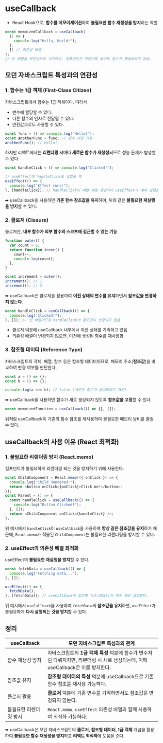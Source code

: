 # useCallback

- React Hook으로, **함수를 메모이제이션**하여 **불필요한 함수 재생성을 방지**하는 역할

```js
const memoizedCallback = useCallback(
  () => {
    console.log("Hello, World!");
  },
  [] // 의존성 배열
);
// 빈 배열을 의존성으로 가지므로, 컴포넌트가 리렌더링 되어도 함수가 재생성되지 않음.
```

## 모던 자바스크립트 특성과의 연관성

### 1. 함수는 1급 객체 (First-Class Citizen)

자바스크립트에서 함수는 1급 객체이다. 따라서

- 변수에 할당할 수 있다.
- 다른 함수의 인자로 전달될 수 있다.
- 반환값으로도 사용할 수 있다.

```js
const func = () => console.log("Hello!");
const anotherFunc = func; // 함수 대입 가능
anotherFunc(); // Hello!
```

하지만 리액트에서는 **리렌더링 시마다 새로운 함수가 재생성**되므로 성능 문제가 발생할 수 있다.

```js
const handleClick = () => console.log("Clicked!");

// useEffect에 handleClick을 넣었을 때
useEffect(() => {
  console.log("Effect runs!");
}, [handleClick]); // handleClick이 매번 새로 생성되어 useEffect가 계속 실행됨!
```

➡ useCallback을 사용하면 **기존 함수 참조값을 유지**하여, 위와 같은 **불필요한 재실행을 방지**할 수 있다.

### 2. 클로저 (Closure)

클로저란, **내부 함수가 외부 함수의 스코프에 접근할 수 있는 기능**

```js
function outer() {
  var count = 0;
  return function inner() {
    count++;
    console.log(count);
  };
}

const increment = outer();
increment(); // 1
increment(); // 2
```

➡ useCallback은 클로저를 활용하여 **이전 상태의 변수를 유지**하면서 **참조값을 변경하지 않는다**.

```js
const handleClick = useCallback(() => {
  console.log("Clicked!");
}, []); // 빈 배열이므로 handleClick의 참조값이 변경되지 않음
```

- 클로저 덕분에 useCallback 내부에서 이전 상태를 기억하고 있음
- 의존성 배열이 변경되지 않으면, 이전에 생성된 함수를 재사용함

### 3. 참조형 데이터 (Reference Type)

자바스크립트의 객체, 배열, 함수 등은 참조형 데이터이므로, 메모리 주소(**참조값**)을 비교하여 변경 여부를 판단한다.

```js
const a = () => {};
const b = () => {};

console.log(a === b); // false (새로운 함수가 생성되었기 때문)
```

➡ useCallback을 사용하면 함수가 새로 생성되지 않도록 **참조값을 고정**할 수 있다.

```js
const memoizedFunction = useCallback(() => {}, []);
```

위처럼 useCallback이 기존의 함수 참조를 재사용하여 불필요한 메모리 낭비를 줄일 수 있다.

## useCallback의 사용 이유 (React 최적화)

### 1. 불필요한 리렌더링 방지 (React.memo)

컴포넌트가 불필요하게 리렌더링 되는 것을 방지하기 위해 사용한다.

```js
const ChildComponent = React.memo(({ onClick }) => {
  console.log("Child Rendered!");
  return <button onClick={onClick}>Click me!</button>;
});
const Parent = () => {
  const handleClick = useCallback(() => {
    console.log("Button Clicked!");
  }, []);
  return <ChildComponent onClick={handleClick} />;
};
```

위 예시에서 `handleClick`이 `useCallback`을 사용하여 **항상 같은 참조값을 유지**하기 때문에, `React.memo`가 적용된 `ChildComponent`는 불필요한 리렌더링을 방지할 수 있다.

### 2. useEffect의 의존성 배열 최적화

useEffect의 **불필요한 재실행을 방지**할 수 있다.

```js
const fetchData = useCallback(() => {
  console.log("Fetching data...");
}, []);

useEffect(() => {
  fetchData();
}, [fetchData]); // useCallback이 없으면 fetchData가 계속 새로 생성된다.
```

위 예시에서 `useCallback`을 사용하여 `fetchData`의 **참조값을 유지**하면, `useEffect`가 불필요하게 **다시 실행되는 것을 방지**할 수 있다.

## 정리

| useCallback            | 모던 자바스크립트 특성과의 관계                                                                                                    |
| ---------------------- | ---------------------------------------------------------------------------------------------------------------------------------- |
| 함수 재생성 방지       | 자바스크립트의 **1급 객체 특성** 덕분에 함수가 변수처럼 다뤄지지만, 리렌더링 시 새로 생성되는데, 이때 useCallback은 이를 방지한다. |
| 참조값 유지            | **참조형 데이터의 특성** 덕분에 useCallback으로 기존 함수 참조를 재사용 가능하다.                                                  |
| 클로저 활용            | **클로저** 덕분에 기존 변수를 기억하면서도 참조값은 변경되지 않는다.                                                               |
| 불필요한 리렌더링 방지 | `React.memo`, `useEffect` 의존성 배열과 함께 사용하여 최적화 가능하다.                                                             |

➡ useCallback은 모던 자바스크립트의 **클로저, 참조형 데이터, 1급 객체** 개념을 활용하여 **불필요한 함수 재생성을 방지**하고 **리액트 최적화**에 도움을 준다.
